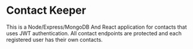 # Contact Keeper

This is a Node/Express/MongoDB And React application for contacts that uses JWT authentication. All contact endpoints are protected and each registered user has their own contacts.  

